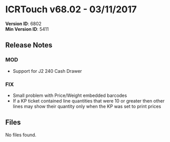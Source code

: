 # ICRTouch v68.02 - 03/11/2017

__Version ID__: 6802
<br>__Min Version ID__: 5411

## Release Notes
### MOD
- Support for J2 240 Cash Drawer

### FIX
- Small problem with Price/Weight embedded barcodes
- If a KP ticket contained line quantities that were 10 or greater then other lines may show their quantity only when the KP was set to print prices

## Files
No files found.

